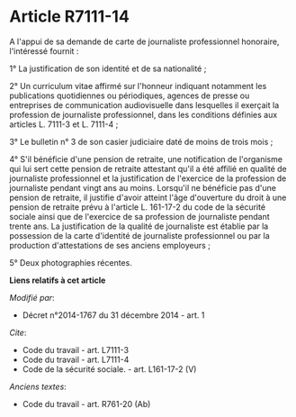 # Article R7111-14

A l'appui de sa demande de carte de journaliste professionnel honoraire, l'intéressé fournit : 

1° La justification de son identité et de sa nationalité ; 

2° Un curriculum vitae affirmé sur l'honneur indiquant notamment les publications quotidiennes ou périodiques, agences de
presse ou entreprises de communication audiovisuelle dans lesquelles il exerçait la profession de journaliste professionnel,
dans les conditions définies aux articles L. 7111-3 et L. 7111-4 ; 

3° Le bulletin n° 3 de son casier judiciaire daté de moins de trois mois ; 

4° S'il bénéficie d'une pension de retraite, une notification de l'organisme qui lui sert cette pension de retraite attestant
qu'il a été affilié en qualité de journaliste professionnel et la justification de l'exercice de la profession de journaliste
pendant vingt ans au moins. Lorsqu'il ne bénéficie pas d'une pension de retraite, il justifie d'avoir atteint l'âge
d'ouverture du droit à une pension de retraite prévu à l'article L. 161-17-2 du code de la sécurité sociale ainsi que de
l'exercice de sa profession de journaliste pendant trente ans. La justification de la qualité de journaliste est établie par
la possession de la carte d'identité de journaliste professionnel ou par la production d'attestations de ses anciens
employeurs ; 

5° Deux photographies récentes.

**Liens relatifs à cet article**

_Modifié par_:

  - Décret n°2014-1767 du 31 décembre 2014 - art. 1

_Cite_:

  - Code du travail - art. L7111-3
  - Code du travail - art. L7111-4
  - Code de la sécurité sociale. - art. L161-17-2 (V)

_Anciens textes_:

  - Code du travail - art. R761-20 (Ab)
